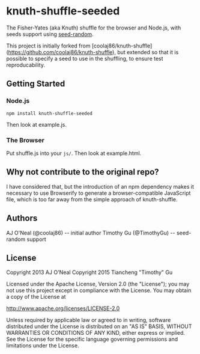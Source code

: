 knuth-shuffle-seeded
====================

The Fisher-Yates (aka Knuth) shuffle for the browser and Node.js, with seeds
support using [seed-random](https://www.npmjs.com/package/seed-random).

This project is initially forked from [coolaj86/knuth-shuffle]
(https://github.com/coolaj86/knuth-shuffle), but extended so that it is
possible to specify a seed to use in the shuffling, to ensure test
reproducability.

Getting Started
---------------

### Node.js

    npm install knuth-shuffle-seeded

Then look at example.js.

### The Browser

Put shuffle.js into your `js/`. Then look at example.html.

Why not contribute to the original repo?
----------------------------------------

I have considered that, but the introduction of an npm dependency makes it
necessary to use Browserify to generate a browser-compatible JavaScript file,
which is too far away from the simple approach of knuth-shuffle.

Authors
-------

AJ O'Neal (@coolaj86) -- initial author
Timothy Gu (@TimothyGu) -- seed-random support

License
-------

Copyright 2013 AJ O'Neal
Copyright 2015 Tiancheng "Timothy" Gu

Licensed under the Apache License, Version 2.0 (the "License"); you may not
use this project except in compliance with the License. You may obtain a copy
of the License at

http://www.apache.org/licenses/LICENSE-2.0

Unless required by applicable law or agreed to in writing, software
distributed under the License is distributed on an "AS IS" BASIS,
WITHOUT WARRANTIES OR CONDITIONS OF ANY KIND, either express or implied.
See the License for the specific language governing permissions and
limitations under the License.
